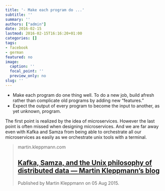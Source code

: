 ```yaml
---
title: '- Make each program do ...'
subtitle: ''
summary: ''
authors: ["admin"]
date: 2016-02-15
lastmod: 2016-02-15T16:16:20+01:00
categories: []
tags:
- facebook
- german
featured: no
image:
  caption: ''
  focal_point: ''
  preview_only: no
slug: ''
---
```

- Make each program do one thing well. To do a new job, build afresh rather than complicate old programs by adding new “features.”
- Expect the output of every program to become the input to another, as yet unknown, program.

The first point is realized by the idea of microservices. However the last point is often missed when designing microservices. And we are far away even with Kafka and Samza from being able to orchestrate all our microservices as easily as we orchestrate unix tools with a terminal.  ﻿
> martin.kleppmann.com
> ## [Kafka, Samza, and the Unix philosophy of distributed data — Martin Kleppmann’s blog](http://martin.kleppmann.com/2015/08/05/kafka-samza-unix-philosophy-distributed-data.html)
>
>Published by Martin Kleppmann on 05 Aug 2015.


